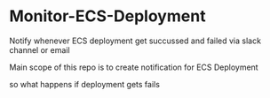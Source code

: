 # Monitor-ECS-Deployment
Notify whenever ECS deployment get succussed and failed via slack channel or email

Main scope of this repo is to create notification for ECS Deployment

so what happens if deployment gets fails
